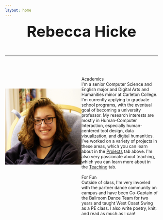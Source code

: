 ```yaml
---
layout: home
---
```

<link rel="stylesheet" href="/assets/css/main.css">
<div style="text-align: center; font-size: 50px; font-weight: bold;">Rebecca Hicke<br><hr> </div>
<br>
<div>
<div style="width:50%;float:left;text-align: center;"><img src="assets/images/Hicke.jpeg" alt="Photo of Rebecca Hicke" width="275" height="250" style="margin-top:40px;"></div><div style="margin-left:50%; width:50%;"><span class="home-heading">Academics</span><br>I'm a senior Computer Science and English major and Digital Arts and Humanities minor at Carleton College. I'm currently applying to graduate school programs, with the eventual goal of becoming a university professor. My research interests are mostly in Human-Computer Interaction, especially human-centered tool design, data visualization, and digital humanities. I've worked on a variety of projects in these areas, which you can learn about in the <a href="https://rmatouschekh.github.io/projects/">Projects</a> tab above. I'm also very passionate about teaching, which you can learn more about in the <a href="https://rmatouschekh.github.io/teaching/">Teaching</a> tab.<br><br><span class="home-heading">For Fun</span><br>Outside of class, I'm very invovled with the partner dance community on campus and have been Co-Captain of the Ballroom Dance Team for two years and taught West Coast Swing as a PE class. I also write poetry, knit, and read as much as I can!</div>
</div>
